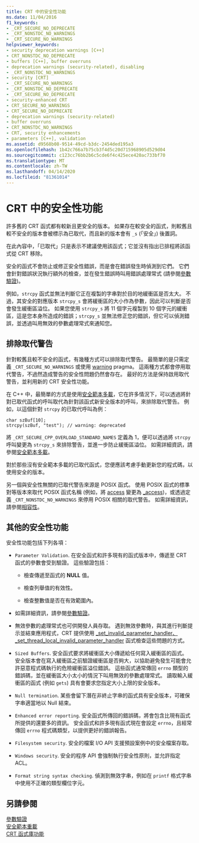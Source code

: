 ```yaml
---
title: CRT 中的安全性功能
ms.date: 11/04/2016
f1_keywords:
- _CRT_SECURE_NO_DEPRECATE
- _CRT_NONSTDC_NO_WARNINGS
- _CRT_SECURE_NO_WARNINGS
helpviewer_keywords:
- security deprecation warnings [C++]
- CRT_NONSTDC_NO_DEPRECATE
- buffers [C++], buffer overruns
- deprecation warnings (security-related), disabling
- _CRT_NONSTDC_NO_WARNINGS
- security [CRT]
- _CRT_SECURE_NO_WARNINGS
- _CRT_NONSTDC_NO_DEPRECATE
- _CRT_SECURE_NO_DEPRECATE
- security-enhanced CRT
- CRT_SECURE_NO_WARNINGS
- CRT_SECURE_NO_DEPRECATE
- deprecation warnings (security-related)
- buffer overruns
- CRT_NONSTDC_NO_WARNINGS
- CRT, security enhancements
- parameters [C++], validation
ms.assetid: d9568b08-9514-49cd-b3dc-2454ded195a3
ms.openlocfilehash: 1b42c766a7b75cb3f4d5c20d715968905d529d04
ms.sourcegitcommit: c123cc76bb2b6c5cde6f4c425ece420ac733bf70
ms.translationtype: MT
ms.contentlocale: zh-TW
ms.lasthandoff: 04/14/2020
ms.locfileid: "81361014"
---
```

# <a name="security-features-in-the-crt"></a>CRT 中的安全性功能

許多舊的 CRT 函式都有較新且更安全的版本。 如果存在較安全的函式，則較舊且較不安全的版本會被標示為已取代，而且新的版本會有 `_s` (「安全」) 後置詞。

在此內容中，「已取代」只是表示不建議使用該函式；它並沒有指出已排程將該函式從 CRT 移除。

安全的函式不會防止或修正安全性錯誤，而是會在錯誤發生時偵測到它們。 它們會針對錯誤狀況執行額外的檢查，並在發生錯誤時叫用錯誤處理常式 (請參閱[參數驗證](../c-runtime-library/parameter-validation.md))。

例如，`strcpy` 函式並無法判斷它正在複製的字串對於目的地緩衝區是否太大。 不過，其安全的對應版本 `strcpy_s` 會將緩衝區的大小作為參數，因此可以判斷是否會發生緩衝區溢位。 如果您使用 `strcpy_s` 將 11 個字元複製到 10 個字元的緩衝區，這是您本身所造成的錯誤；`strcpy_s` 並無法修正您的錯誤，但它可以偵測錯誤，並透過叫用無效的參數處理常式來通知您。

## <a name="eliminating-deprecation-warnings"></a>排除取代警告

針對較舊且較不安全的函式，有幾種方式可以排除取代警告。 最簡單的是只需定義 `_CRT_SECURE_NO_WARNINGS` 或使用 [warning](../preprocessor/warning.md) pragma。 這兩種方式都會停用取代警告，不過然造成警告的安全性問題仍然會存在。 最好的方法是保持啟用取代警告，並利用新的 CRT 安全性功能。

在 C++ 中，最簡單的方式是使用[安全範本多載](../c-runtime-library/secure-template-overloads.md)，它在許多情況下，可以透過將針對已取代函式的呼叫取代為針對該函式新安全版本的呼叫，來排除取代警告。 例如，以這個針對 `strcpy` 的已取代呼叫為例：

```
char szBuf[10];
strcpy(szBuf, "test"); // warning: deprecated
```

將 `_CRT_SECURE_CPP_OVERLOAD_STANDARD_NAMES` 定義為 1，便可以透過將 `strcpy` 呼叫變更為 `strcpy_s` 來排除警告，並進一步防止緩衝區溢位。 如需詳細資訊，請參閱[安全範本多載](../c-runtime-library/secure-template-overloads.md)。

對於那些沒有安全範本多載的已取代函式，您便應該考慮手動更新您的程式碼，以使用安全的版本。

另一個與安全性無關的已取代警告來源是 POSIX 函式。 使用 POSIX 函式的標準對等版本來取代 POSIX 函式名稱 (例如，將 [access](../c-runtime-library/reference/access-crt.md) 變更為 [_access](../c-runtime-library/reference/access-waccess.md))，或透過定義 `_CRT_NONSTDC_NO_WARNINGS` 來停用 POSIX 相關的取代警告。 如需詳細資訊，請參閱[相容性](compatibility.md)。

## <a name="additional-security-features"></a>其他的安全性功能

安全性功能包括下列各項：

- `Parameter Validation`. 在安全函式和許多現有的函式版本中，傳遞至 CRT 函式的參數會受到驗證。 這些驗證包括：

  - 檢查傳遞至函式的 **NULL** 值。

  - 檢查列舉值的有效性。

  - 檢查整數值是否在有效範圍內。

- 如需詳細資訊，請參閱[參數驗證](../c-runtime-library/parameter-validation.md)。

- 無效參數的處理常式也可供開發人員存取。 遇到無效參數時，與其進行判斷提示並結束應用程式，CRT 提供使用 [_set_invalid_parameter_handler、_set_thread_local_invalid_parameter_handler](../c-runtime-library/reference/set-invalid-parameter-handler-set-thread-local-invalid-parameter-handler.md) 函式檢查這些問題的方式。

- `Sized Buffers`. 安全函式要求將緩衝區大小傳遞給任何寫入緩衝區的函式。 安全版本會在寫入緩衝區之前驗證緩衝區是否夠大，以協助避免發生可能會允許惡意程式碼執行的危險緩衝區溢位錯誤。 這些函式通常傳回 `errno` 類型的錯誤碼，並在緩衝區大小太小的情況下叫用無效的參數處理常式。 讀取輸入緩衝區的函式 (例如 `gets`) 具有會要求您指定大小上限的安全版本。

- `Null termination`. 某些會留下潛在非終止字串的函式具有安全版本，可確保字串適當地以 Null 結束。

- `Enhanced error reporting`. 安全函式所傳回的錯誤碼，將會包含比現有函式所提供的還要多的資訊。 安全函式和許多現有函式現在會設定 `errno`，且經常傳回 `errno` 程式碼類型，以提供更好的錯誤報告。

- `Filesystem security`. 安全的檔案 I/O API 支援預設案例中的安全檔案存取。

- `Windows security`. 安全的程序 API 會強制執行安全性原則，並允許指定 ACL。

- `Format string syntax checking`. 偵測到無效字串，例如在 `printf` 格式字串中使用不正確的類型欄位字元。

## <a name="see-also"></a>另請參閱

[參數驗證](../c-runtime-library/parameter-validation.md)<br/>
[安全範本重載](../c-runtime-library/secure-template-overloads.md)<br/>
[CRT 函式庫功能](../c-runtime-library/crt-library-features.md)
